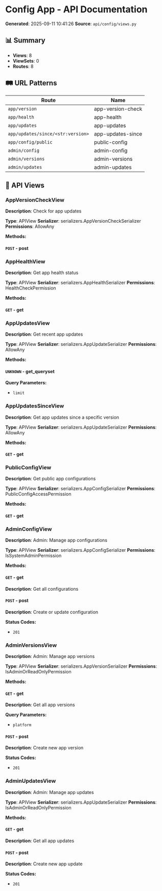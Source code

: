 # Config App - API Documentation

**Generated**: 2025-09-11 10:41:26
**Source**: `api/config/views.py`

## 📊 Summary

- **Views**: 8
- **ViewSets**: 0
- **Routes**: 8

## 🛤️ URL Patterns

| Route | Name |
|-------|------|
| `app/version` | app-version-check |
| `app/health` | app-health |
| `app/updates` | app-updates |
| `app/updates/since/<str:version>` | app-updates-since |
| `app/config/public` | public-config |
| `admin/config` | admin-config |
| `admin/versions` | admin-versions |
| `admin/updates` | admin-updates |

## 🎯 API Views

### AppVersionCheckView

**Description**: Check for app updates

**Type**: APIView
**Serializer**: serializers.AppVersionCheckSerializer
**Permissions**: AllowAny

**Methods:**

#### `POST` - post


### AppHealthView

**Description**: Get app health status

**Type**: APIView
**Serializer**: serializers.AppHealthSerializer
**Permissions**: HealthCheckPermission

**Methods:**

#### `GET` - get


### AppUpdatesView

**Description**: Get recent app updates

**Type**: APIView
**Serializer**: serializers.AppUpdateSerializer
**Permissions**: AllowAny

**Methods:**

#### `UNKNOWN` - get_queryset

**Query Parameters:**
- `limit`


### AppUpdatesSinceView

**Description**: Get app updates since a specific version

**Type**: APIView
**Serializer**: serializers.AppUpdateSerializer
**Permissions**: AllowAny

**Methods:**

#### `GET` - get


### PublicConfigView

**Description**: Get public app configurations

**Type**: APIView
**Serializer**: serializers.AppConfigSerializer
**Permissions**: PublicConfigAccessPermission

**Methods:**

#### `GET` - get


### AdminConfigView

**Description**: Admin: Manage app configurations

**Type**: APIView
**Serializer**: serializers.AppConfigSerializer
**Permissions**: IsSystemAdminPermission

**Methods:**

#### `GET` - get

**Description**: Get all configurations

#### `POST` - post

**Description**: Create or update configuration

**Status Codes:**
- `201`


### AdminVersionsView

**Description**: Admin: Manage app versions

**Type**: APIView
**Serializer**: serializers.AppVersionSerializer
**Permissions**: IsAdminOrReadOnlyPermission

**Methods:**

#### `GET` - get

**Description**: Get all app versions

**Query Parameters:**
- `platform`

#### `POST` - post

**Description**: Create new app version

**Status Codes:**
- `201`


### AdminUpdatesView

**Description**: Admin: Manage app updates

**Type**: APIView
**Serializer**: serializers.AppUpdateSerializer
**Permissions**: IsAdminOrReadOnlyPermission

**Methods:**

#### `GET` - get

**Description**: Get all app updates

#### `POST` - post

**Description**: Create new app update

**Status Codes:**
- `201`

